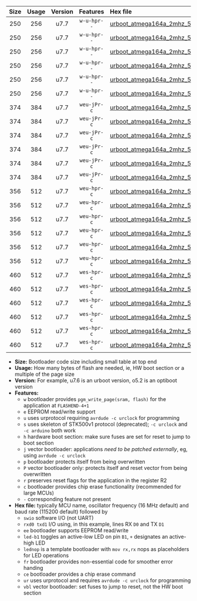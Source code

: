 |Size|Usage|Version|Features|Hex file|
|:-:|:-:|:-:|:-:|:--|
|250|256|u7.7|`w-u-hpr--`|[urboot_atmega164a_2mhz_57600bps_swio_rxd0_txd1_led+b0_ur.hex](https://raw.githubusercontent.com/stefanrueger/urboot.hex/main/mcus/atmega164a/fcpu_2mhz/57600_bps/urboot_atmega164a_2mhz_57600bps_swio_rxd0_txd1_led+b0_ur.hex)|
|250|256|u7.7|`w-u-hpr--`|[urboot_atmega164a_2mhz_57600bps_swio_rxd0_txd1_led+b7_ur.hex](https://raw.githubusercontent.com/stefanrueger/urboot.hex/main/mcus/atmega164a/fcpu_2mhz/57600_bps/urboot_atmega164a_2mhz_57600bps_swio_rxd0_txd1_led+b7_ur.hex)|
|250|256|u7.7|`w-u-hpr--`|[urboot_atmega164a_2mhz_57600bps_swio_rxd0_txd1_lednop_ur.hex](https://raw.githubusercontent.com/stefanrueger/urboot.hex/main/mcus/atmega164a/fcpu_2mhz/57600_bps/urboot_atmega164a_2mhz_57600bps_swio_rxd0_txd1_lednop_ur.hex)|
|250|256|u7.7|`w-u-hpr--`|[urboot_atmega164a_2mhz_57600bps_swio_rxd2_txd3_led+b0_ur.hex](https://raw.githubusercontent.com/stefanrueger/urboot.hex/main/mcus/atmega164a/fcpu_2mhz/57600_bps/urboot_atmega164a_2mhz_57600bps_swio_rxd2_txd3_led+b0_ur.hex)|
|250|256|u7.7|`w-u-hpr--`|[urboot_atmega164a_2mhz_57600bps_swio_rxd2_txd3_led+b7_ur.hex](https://raw.githubusercontent.com/stefanrueger/urboot.hex/main/mcus/atmega164a/fcpu_2mhz/57600_bps/urboot_atmega164a_2mhz_57600bps_swio_rxd2_txd3_led+b7_ur.hex)|
|250|256|u7.7|`w-u-hpr--`|[urboot_atmega164a_2mhz_57600bps_swio_rxd2_txd3_lednop_ur.hex](https://raw.githubusercontent.com/stefanrueger/urboot.hex/main/mcus/atmega164a/fcpu_2mhz/57600_bps/urboot_atmega164a_2mhz_57600bps_swio_rxd2_txd3_lednop_ur.hex)|
|374|384|u7.7|`weu-jPr-c`|[urboot_atmega164a_2mhz_57600bps_swio_rxd0_txd1_ee_led+b0_fr_ce_ur_vbl.hex](https://raw.githubusercontent.com/stefanrueger/urboot.hex/main/mcus/atmega164a/fcpu_2mhz/57600_bps/urboot_atmega164a_2mhz_57600bps_swio_rxd0_txd1_ee_led+b0_fr_ce_ur_vbl.hex)|
|374|384|u7.7|`weu-jPr-c`|[urboot_atmega164a_2mhz_57600bps_swio_rxd0_txd1_ee_led+b7_fr_ce_ur_vbl.hex](https://raw.githubusercontent.com/stefanrueger/urboot.hex/main/mcus/atmega164a/fcpu_2mhz/57600_bps/urboot_atmega164a_2mhz_57600bps_swio_rxd0_txd1_ee_led+b7_fr_ce_ur_vbl.hex)|
|374|384|u7.7|`weu-jPr-c`|[urboot_atmega164a_2mhz_57600bps_swio_rxd0_txd1_ee_lednop_fr_ce_ur_vbl.hex](https://raw.githubusercontent.com/stefanrueger/urboot.hex/main/mcus/atmega164a/fcpu_2mhz/57600_bps/urboot_atmega164a_2mhz_57600bps_swio_rxd0_txd1_ee_lednop_fr_ce_ur_vbl.hex)|
|374|384|u7.7|`weu-jPr-c`|[urboot_atmega164a_2mhz_57600bps_swio_rxd2_txd3_ee_led+b0_fr_ce_ur_vbl.hex](https://raw.githubusercontent.com/stefanrueger/urboot.hex/main/mcus/atmega164a/fcpu_2mhz/57600_bps/urboot_atmega164a_2mhz_57600bps_swio_rxd2_txd3_ee_led+b0_fr_ce_ur_vbl.hex)|
|374|384|u7.7|`weu-jPr-c`|[urboot_atmega164a_2mhz_57600bps_swio_rxd2_txd3_ee_led+b7_fr_ce_ur_vbl.hex](https://raw.githubusercontent.com/stefanrueger/urboot.hex/main/mcus/atmega164a/fcpu_2mhz/57600_bps/urboot_atmega164a_2mhz_57600bps_swio_rxd2_txd3_ee_led+b7_fr_ce_ur_vbl.hex)|
|374|384|u7.7|`weu-jPr-c`|[urboot_atmega164a_2mhz_57600bps_swio_rxd2_txd3_ee_lednop_fr_ce_ur_vbl.hex](https://raw.githubusercontent.com/stefanrueger/urboot.hex/main/mcus/atmega164a/fcpu_2mhz/57600_bps/urboot_atmega164a_2mhz_57600bps_swio_rxd2_txd3_ee_lednop_fr_ce_ur_vbl.hex)|
|356|512|u7.7|`weu-hpr-c`|[urboot_atmega164a_2mhz_57600bps_swio_rxd0_txd1_ee_led+b0_fr_ce_ur.hex](https://raw.githubusercontent.com/stefanrueger/urboot.hex/main/mcus/atmega164a/fcpu_2mhz/57600_bps/urboot_atmega164a_2mhz_57600bps_swio_rxd0_txd1_ee_led+b0_fr_ce_ur.hex)|
|356|512|u7.7|`weu-hpr-c`|[urboot_atmega164a_2mhz_57600bps_swio_rxd0_txd1_ee_led+b7_fr_ce_ur.hex](https://raw.githubusercontent.com/stefanrueger/urboot.hex/main/mcus/atmega164a/fcpu_2mhz/57600_bps/urboot_atmega164a_2mhz_57600bps_swio_rxd0_txd1_ee_led+b7_fr_ce_ur.hex)|
|356|512|u7.7|`weu-hpr-c`|[urboot_atmega164a_2mhz_57600bps_swio_rxd0_txd1_ee_lednop_fr_ce_ur.hex](https://raw.githubusercontent.com/stefanrueger/urboot.hex/main/mcus/atmega164a/fcpu_2mhz/57600_bps/urboot_atmega164a_2mhz_57600bps_swio_rxd0_txd1_ee_lednop_fr_ce_ur.hex)|
|356|512|u7.7|`weu-hpr-c`|[urboot_atmega164a_2mhz_57600bps_swio_rxd2_txd3_ee_led+b0_fr_ce_ur.hex](https://raw.githubusercontent.com/stefanrueger/urboot.hex/main/mcus/atmega164a/fcpu_2mhz/57600_bps/urboot_atmega164a_2mhz_57600bps_swio_rxd2_txd3_ee_led+b0_fr_ce_ur.hex)|
|356|512|u7.7|`weu-hpr-c`|[urboot_atmega164a_2mhz_57600bps_swio_rxd2_txd3_ee_led+b7_fr_ce_ur.hex](https://raw.githubusercontent.com/stefanrueger/urboot.hex/main/mcus/atmega164a/fcpu_2mhz/57600_bps/urboot_atmega164a_2mhz_57600bps_swio_rxd2_txd3_ee_led+b7_fr_ce_ur.hex)|
|356|512|u7.7|`weu-hpr-c`|[urboot_atmega164a_2mhz_57600bps_swio_rxd2_txd3_ee_lednop_fr_ce_ur.hex](https://raw.githubusercontent.com/stefanrueger/urboot.hex/main/mcus/atmega164a/fcpu_2mhz/57600_bps/urboot_atmega164a_2mhz_57600bps_swio_rxd2_txd3_ee_lednop_fr_ce_ur.hex)|
|460|512|u7.7|`wes-hpr-c`|[urboot_atmega164a_2mhz_57600bps_swio_rxd0_txd1_ee_led+b0_fr_ce.hex](https://raw.githubusercontent.com/stefanrueger/urboot.hex/main/mcus/atmega164a/fcpu_2mhz/57600_bps/urboot_atmega164a_2mhz_57600bps_swio_rxd0_txd1_ee_led+b0_fr_ce.hex)|
|460|512|u7.7|`wes-hpr-c`|[urboot_atmega164a_2mhz_57600bps_swio_rxd0_txd1_ee_led+b7_fr_ce.hex](https://raw.githubusercontent.com/stefanrueger/urboot.hex/main/mcus/atmega164a/fcpu_2mhz/57600_bps/urboot_atmega164a_2mhz_57600bps_swio_rxd0_txd1_ee_led+b7_fr_ce.hex)|
|460|512|u7.7|`wes-hpr-c`|[urboot_atmega164a_2mhz_57600bps_swio_rxd0_txd1_ee_lednop_fr_ce.hex](https://raw.githubusercontent.com/stefanrueger/urboot.hex/main/mcus/atmega164a/fcpu_2mhz/57600_bps/urboot_atmega164a_2mhz_57600bps_swio_rxd0_txd1_ee_lednop_fr_ce.hex)|
|460|512|u7.7|`wes-hpr-c`|[urboot_atmega164a_2mhz_57600bps_swio_rxd2_txd3_ee_led+b0_fr_ce.hex](https://raw.githubusercontent.com/stefanrueger/urboot.hex/main/mcus/atmega164a/fcpu_2mhz/57600_bps/urboot_atmega164a_2mhz_57600bps_swio_rxd2_txd3_ee_led+b0_fr_ce.hex)|
|460|512|u7.7|`wes-hpr-c`|[urboot_atmega164a_2mhz_57600bps_swio_rxd2_txd3_ee_led+b7_fr_ce.hex](https://raw.githubusercontent.com/stefanrueger/urboot.hex/main/mcus/atmega164a/fcpu_2mhz/57600_bps/urboot_atmega164a_2mhz_57600bps_swio_rxd2_txd3_ee_led+b7_fr_ce.hex)|
|460|512|u7.7|`wes-hpr-c`|[urboot_atmega164a_2mhz_57600bps_swio_rxd2_txd3_ee_lednop_fr_ce.hex](https://raw.githubusercontent.com/stefanrueger/urboot.hex/main/mcus/atmega164a/fcpu_2mhz/57600_bps/urboot_atmega164a_2mhz_57600bps_swio_rxd2_txd3_ee_lednop_fr_ce.hex)|

- **Size:** Bootloader code size including small table at top end
- **Usage:** How many bytes of flash are needed, ie, HW boot section or a multiple of the page size
- **Version:** For example, u7.6 is an urboot version, o5.2 is an optiboot version
- **Features:**
  + `w` bootloader provides `pgm_write_page(sram, flash)` for the application at `FLASHEND-4+1`
  + `e` EEPROM read/write support
  + `u` uses urprotocol requiring `avrdude -c urclock` for programming
  + `s` uses skeleton of STK500v1 protocol (deprecated); `-c urclock` and `-c arduino` both work
  + `h` hardware boot section: make sure fuses are set for reset to jump to boot section
  + `j` vector bootloader: applications *need to be patched externally*, eg, using `avrdude -c urclock`
  + `p` bootloader protects itself from being overwritten
  + `P` vector bootloader only: protects itself and reset vector from being overwritten
  + `r` preserves reset flags for the application in the register R2
  + `c` bootloader provides chip erase functionality (recommended for large MCUs)
  + `-` corresponding feature not present
- **Hex file:** typically MCU name, oscillator frequency (16 MHz default) and baud rate (115200 default) followed by
  + `swio` software I/O (not UART)
  + `rxd0 txd1` I/O using, in this example, lines RX `D0` and TX `D1`
  + `ee` bootloader supports EEPROM read/write
  + `led-b1` toggles an active-low LED on pin `B1`, `+` designates an active-high LED
  + `lednop` is a template bootloader with `mov rx,rx` nops as placeholders for LED operations
  + `fr` bootloader provides non-essential code for smoother error handing
  + `ce` bootloader provides a chip erase command
  + `ur` uses urprotocol and requires `avrdude -c urclock` for programming
  + `vbl` vector bootloader: set fuses to jump to reset, not the HW boot section
